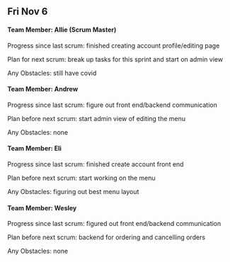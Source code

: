 ## Fri Nov 6

#### Team Member: Allie (Scrum Master)
Progress since last scrum: finished creating account profile/editing page

Plan for next scrum: break up tasks for this sprint and start on admin view

Any Obstacles: still have covid

#### Team Member: Andrew
Progress since last scrum: figure out front end/backend communication

Plan before next scrum: start admin view of editing the menu

Any Obstacles: none

#### Team Member: Eli
Progress since last scrum: finished create account front end

Plan before next scrum: start working on the menu

Any Obstacles: figuring out best menu layout

#### Team Member: Wesley
Progress since last scrum: figured out front end/backend communication

Plan before next scrum: backend for ordering and cancelling orders

Any Obstacles: none